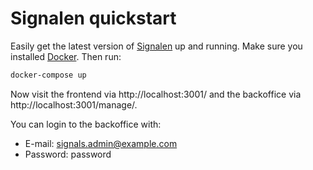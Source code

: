 # Signalen quickstart

Easily get the latest version of [Signalen](https://www.signalen.org) up and running. Make sure you installed [Docker](https://www.docker.com/). Then run:

```bash
docker-compose up
```

Now visit the frontend via http://localhost:3001/ and the backoffice via http://localhost:3001/manage/.

You can login to the backoffice with:

- E-mail: signals.admin@example.com
- Password: password
